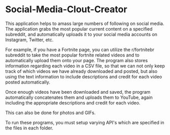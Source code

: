 # Social-Media-Clout-Creator
This application helps to amass large numbers of following on social media. The application grabs the most popular current content on a specified subreddit, and automatically uploads it to your social media accounts on Instagram, Twitter, etc.

For example, if you have a Fortnite page, you can utilize the r/fortnitebr subreddit to take the most popular fortnite related videos and to automatically upload them onto your page. The program also stores information regarding each video in a CSV file, so that we can not only keep track of which videos we have already downloaded and posted, but also using the text information to include descriptions and credit for each video posted automatically.

Once enough videos have been downloaded and saved, the program automatically concatenates them and uploads them to YouTube, again including the appropriate descriptions and credit for each video.

This can also be done for photos and GIFs. 

To run these programs, you must setup varying API's which are specified in the files in each folder.
